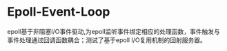 # Epoll-Event-Loop
epoll基于非阻塞I/O事件驱动,为epoll监听事件绑定相应的处理函数，事件触发与事件处理通过回调函数耦合；测试了基于epoll I/O复用机制的回射服务器。
